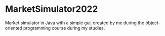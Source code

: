 # MarketSimulator2022
Market simulator in Java with a simple gui, created by me during the object-oriented programming course during my studies.
